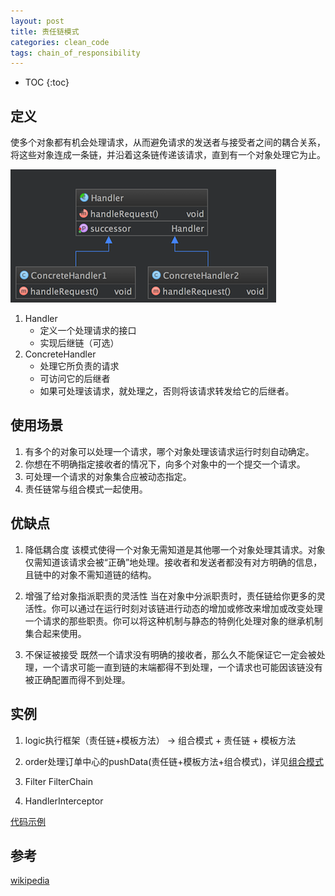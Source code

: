 ```yaml
---
layout: post
title: 责任链模式
categories: clean_code
tags: chain_of_responsibility
---
```


* TOC
{:toc}


## 定义

使多个对象都有机会处理请求，从而避免请求的发送者与接受者之间的耦合关系，将这些对象连成一条链，并沿着这条链传递该请求，直到有一个对象处理它为止。

![类图](/images/design_pattern/chain_of_responsibility.png)

1. Handler
    * 定义一个处理请求的接口
    * 实现后继链（可选）
2. ConcreteHandler  
    * 处理它所负责的请求
    * 可访问它的后继者
    * 如果可处理该请求，就处理之，否则将该请求转发给它的后继者。

## 使用场景

1. 有多个的对象可以处理一个请求，哪个对象处理该请求运行时刻自动确定。
2. 你想在不明确指定接收者的情况下，向多个对象中的一个提交一个请求。
3. 可处理一个请求的对象集合应被动态指定。
4. 责任链常与组合模式一起使用。

## 优缺点

1. 降低耦合度  该模式使得一个对象无需知道是其他哪一个对象处理其请求。对象仅需知道该请求会被“正确”地处理。接收者和发送者都没有对方明确的信息，且链中的对象不需知道链的结构。

2. 增强了给对象指派职责的灵活性  当在对象中分派职责时，责任链给你更多的灵活性。你可以通过在运行时刻对该链进行动态的增加或修改来增加或改变处理一个请求的那些职责。你可以将这种机制与静态的特例化处理对象的继承机制集合起来使用。

3. 不保证被接受  既然一个请求没有明确的接收者，那么久不能保证它一定会被处理，一个请求可能一直到链的末端都得不到处理，一个请求也可能因该链没有被正确配置而得不到处理。

## 实例

1. logic执行框架（责任链+模板方法） -> 组合模式 + 责任链 + 模板方法

2. order处理订单中心的pushData(责任链+模板方法+组合模式)，详见[组合模式](/2016/07/26/composite)

3. Filter FilterChain

4. HandlerInterceptor

[代码示例](https://github.com/lcj1992/learn/blob/master/java/designPattern/src/main/java/behavioral/chainOfResponsibility/ChainOfResponseTest.java)

## 参考
[wikipedia](https://en.wikipedia.org/wiki/Chain-of-responsibility_pattern)
